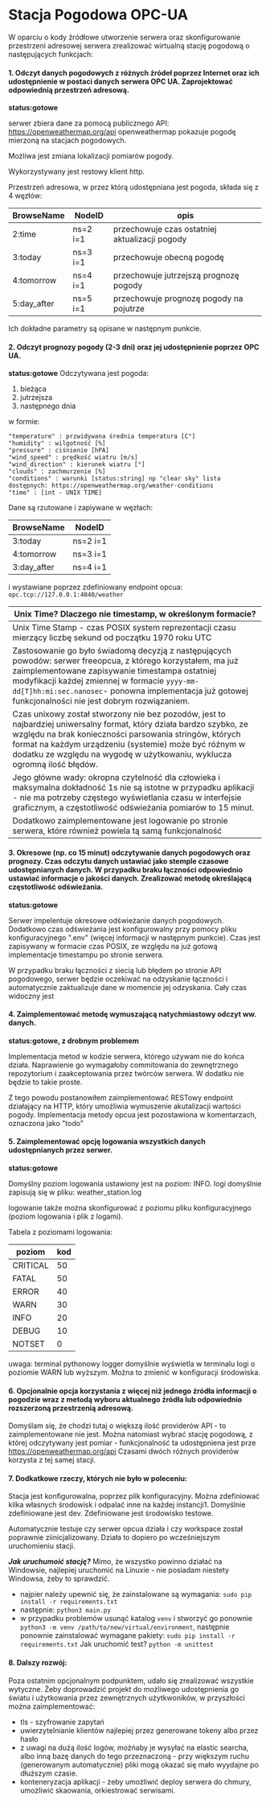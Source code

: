 # Stacja Pogodowa OPC-UA
W oparciu o kody źródłowe utworzenie serwera oraz skonfigurowanie przestrzeni adresowej serwera zrealizować wirtualną stację pogodową o następujących funkcjach:

#### 1. Odczyt danych pogodowych z różnych źródeł poprzez Internet oraz ich udostępnienie w postaci danych serwera OPC UA. Zaprojektować odpowiednią przestrzeń adresową.

**status:gotowe**    

serwer zbiera dane za pomocą publicznego  API: <https://openweathermap.org/api> openweathermap pokazuje pogodę mierzoną na stacjach pogodowych. 

Możliwa jest zmiana lokalizacji pomiarów pogody.

Wykorzystywany jest restowy klient http. 

Przestrzeń adresowa, w przez którą udostępniana jest pogoda, składa się z 4 węzłów: 

| BrowseName | NodeID   | opis | 
|---|---|---|
| 2:time |  ns=2 i=1| przechowuje czas ostatniej aktualizacji pogody |
| 3:today | ns=3 i=1 | przechowuje obecną pogodę |
| 4:tomorrow | ns=4 i=1 | przechowuje jutrzejszą prognozę pogody |
| 5:day_after | ns=5 i=1 | przechowuje prognozę pogody na pojutrze |
   
Ich dokładne parametry są opisane w następnym punkcie. 


#### 2. Odczyt prognozy pogody (2-3 dni) oraz jej udostępnienie poprzez OPC UA.
**status:gotowe**
Odczytywana jest pogoda: 
1. bieżąca
1. jutrzejsza
1. następnego dnia
   
w formie:
```
"temperature" : przwidywana średnia temperatura [C°]
"humidity" : wilgotność [%]
"pressure" : ciśnienie [hPA]
"wind_speed" : prędkość wiatru [m/s]
"wind_direction" : kierunek wiatru [°] 
"clouds" : zachmurzenie [%] 
"conditions" : warunki [status:string] np "clear sky" lista dostępnych: https://openweathermap.org/weather-conditions
"time" : [int - UNIX TIME]
```
Dane są rzutowane i zapiywane w węzłach:

| BrowseName | NodeID   |
|---|---|
| 3:today |  ns=2 i=1|
| 4:tomorrow | ns=3 i=1 |
| 3:day_after | ns=4 i=1 |

i wystawiane poprzez zdefiniowany endpoint opcua: ```opc.tcp://127.0.0.1:4840/weather```
  
 
| Unix Time? Dlaczego nie timestamp, w określonym formacie? |
| --- |
|  Unix Time Stamp - czas POSIX system reprezentacji czasu mierzący liczbę sekund od początku 1970 roku UTC | 
| Zastosowanie go było świadomą decyzją z następujących powodów: serwer freeopcua, z którego korzystałem, ma już zaimplementowane zapisywanie timestampa ostatniej modyfikacji każdej zmiennej w formacie `yyyy-mm-dd[T]hh:mi:sec.nanosec`-  ponowna implementacja już gotowej funkcjonalności nie jest dobrym rozwiązaniem. 
| Czas unixowy został stworzony nie bez pozodów, jest to najbardziej uniwersalny format, który działa bardzo szybko, ze względu na brak konieczności parsowania stringów, których format na każdym urządzeniu (systemie) może być różnym w dodatku ze względu na wygodę w użytkowaniu, wyklucza ogromną ilość błędów.|
| Jego główne wady: okropna czytelność dla człowieka i maksymalna dokładność 1s nie są istotne w przypadku aplikacji - nie ma potrzeby częstego wyświetlania czasu w interfejsie graficznym, a częstotliwość odświeżania pomiarów to 15 minut.| 
| Dodatkowo zaimplementowane jest logowanie po stronie serwera, które również powiela tą samą funkcjonalność | 
  
#### 3. Okresowe (np. co 15 minut) odczytywanie danych pogodowych oraz prognozy. Czas odczytu danych ustawiać jako stemple czasowe udostępnianych danych. W przypadku braku łączności odpowiednio ustawiać informacje o jakości danych. Zrealizować metodę określającą częstotliwość odświeżania.
**status:gotowe**

Serwer impelentuje okresowe odświeżanie danych pogodowych. 
Dodatkowo czas odświeżania jest konfigurowalny przy pomocy pliku konfiguracyjnego ".env" (więcej informacji w następnym punkcie).
Czas jest zapisywany w formacie czas POSIX, ze względu na już gotową implementacje timestampu po stronie serwera. 

W przypadku braku łączności z siecią lub błędem po stronie API pogodowego, 
serwer będzie oczekiwać na odzyskanie łączności i automatycznie zaktualizuje 
dane w momencie jej odzyskania. Cały czas widoczny jest 

#### 4. Zaimplementować metodę wymuszającą natychmiastowy odczyt ww. danych.
**status:gotowe, z drobnym problemem**

Implementacja metod w kodzie serwera, którego używam nie do końca działa. 
Naprawienie go wymagałoby commitowania do zewnętrznego repozytorium 
i zaakceptowania przez twórców serwera. 
W dodatku nie będzie to takie proste.

Z tego powodu postanowiłem zaimplementować RESTowy
endpoint działający na HTTP, który umożliwia 
wymuszenie akutalizacji wartości pogody. 
Implementacja metody opcua jest pozostawiona w komentarzach, oznaczona jako "todo"

#### 5. Zaimplementować opcję logowania wszystkich danych udostępnianych przez serwer.
**status:gotowe**

Domyślny poziom logowania ustawiony jest na poziom: INFO. 
logi domyślnie zapisują się w pliku: weather_station.log

logowanie także można skonfigurować z poziomu pliku konfiguracyjnego (poziom logowania i plik z logami).

Tabela z poziomami logowania: 

| poziom | kod |
| --- | --- | 
| CRITICAL |  50 |
| FATAL |  50 |
| ERROR |  40 |
| WARN |  30 |
| INFO |  20 |
| DEBUG |  10 |
| NOTSET |  0 |

uwaga: terminal pythonowy logger domyślnie wyświetla w terminalu logi o poziomie WARN lub wyższym. Można to zmienić w konfiguracji środowiska. 
#### 6. Opcjonalnie opcja korzystania z więcej niż jednego źródła informacji o pogodzie wraz z metodą wyboru aktualnego źródła lub odpowiednio rozszerzoną przestrzenią adresową.

Domyślam się, że chodzi tutaj o większą ilość providerów API - to zaimplementowane nie jest. 
Można natomiast wybrać stację pogodową, z której odczytywany jest pomiar - funkcjonalność ta udostępniena jest prze <https://openweathermap.org/api>
Czasami dwóch różnych providerów korzysta z tej samej stacji. 


#### 7. Dodkatkowe rzeczy, których nie było w poleceniu: 

Stacja jest konfigurowalna, poprzez plik konfiguracyjny. Można zdefiniować kilka własnych środowisk i odpalać inne na każdej instancji1. Domyślnie zdefiniowane jest dev. Zdefiniowane jest środowisko testowe. 

Automatycznie testuje czy serwer opcua działa i czy workspace został poprawnie ziinicjalizowany. Działa to dopiero po wcześniejszym uruchomieniu stacji. 

***Jak uruchumoić stację?***
Mimo, że wszystko powinno działać na Windowsie, najlepiej uruchomić na Linuxie - nie posiadam niestety Windowsa, żeby to sprawdzić. 

- najpier należy upewnić się, że zainstalowane są wymagania: 
```sudo pip install -r requirements.txt```
- następnie: 
```python3 main.py```
- w przypadku problemów usunąć katalog ```venv``` i stworzyć go ponownie ```python3 -m venv /path/to/new/virtual/environment```, następnie ponownie zainstalować wymagane pakiety: ```sudo pip install -r requirements.txt```
Jak uruchomić test? 
```python -m unittest```


#### 8. Dalszy rozwój: 
Poza ostatnim opcjonalnym podpunktem, udało się zrealizować wszystkie wytyczne. Żeby doprowadzić projekt do możliwego udostępnienia go światu i użytkowania przez zewnętrznych użytkwoników, w przyszłości można zaimplementować: 
- tls - szyfrowanie zapytań
- uwierzytelnianie klientów najlepiej przez generowane tokeny albo przez hasło
- z uwagi na dużą ilość logów, możńaby je wysyłać na elastic searcha, albo inną bazę danych do tego przeznaczoną - przy większym ruchu (generowanym automatycznie) pliki mogą okazać się mało wyydajne po dłuższym czasie.
- konteneryzacja aplikacji - żeby umożliwić deploy serwera do chmury, umożliwić skaowania, orkiestrować serwisami.